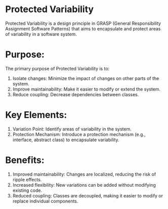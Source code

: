 # Protected Variability
Protected Variability is a design principle in GRASP (General Responsibility Assignment Software Patterns) that aims to encapsulate and protect areas of variability in a software system.


# Purpose: 
The primary purpose of Protected Variability is to:


1. Isolate changes: Minimize the impact of changes on other parts of the system.
2. Improve maintainability: Make it easier to modify or extend the system.
3. Reduce coupling: Decrease dependencies between classes.

# Key Elements:


1. Variation Point: Identify areas of variability in the system.
2. Protection Mechanism: Introduce a protection mechanism (e.g., interface, abstract class) to encapsulate variability.


# Benefits:


1. Improved maintainability: Changes are localized, reducing the risk of ripple effects.
2. Increased flexibility: New variations can be added without modifying existing code.
3. Reduced coupling: Classes are decoupled, making it easier to modify or replace individual components.
